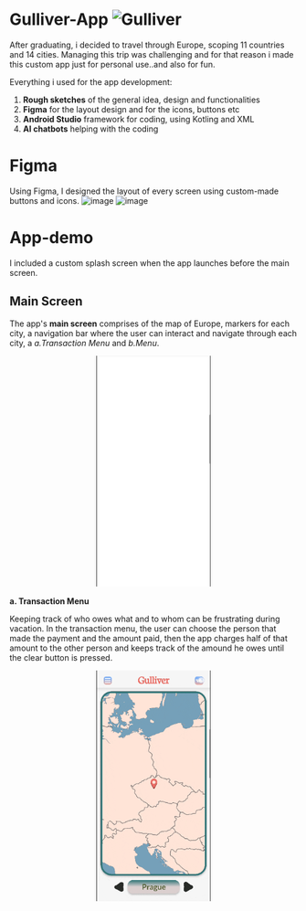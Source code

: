 # Gulliver-App <img width="115" height="29" alt="Gulliver" src="https://github.com/user-attachments/assets/7f107276-4395-4c35-ba9e-e7dc3cec613d" />

After graduating, i decided to travel through Europe, scoping 11 countries and 14 cities. Managing this trip was challenging and for that reason i made this custom app just for personal use..and also for fun. 

Everything i used for the app development: 

1. **Rough sketches** of the general idea, design and functionalities
2. **Figma** for the layout design and for the icons, buttons etc
3. **Android Studio** framework for coding, using Kotling and XML
4. **AI chatbots** helping with the coding

# Figma

Using Figma, I designed the layout of every screen using custom-made buttons and icons.
<img width="1433" height="511" alt="image" src="https://github.com/user-attachments/assets/bca6048c-fd43-41b8-b77f-b46e7fe482bf" />
<img width="1543" height="456" alt="image" src="https://github.com/user-attachments/assets/0a34f472-b631-4ead-afb8-9cf8f1ceb342" />

# App-demo

I included a custom splash screen when the app launches before the main screen. 
## Main Screen
The app's **main screen** comprises of the map of Europe, markers for each city, a navigation bar where the user can interact and navigate through each city, a *a.Transaction Menu* and *b.Menu*. 

<p align="center">
  <img src="https://github.com/dikokkinis/Gulliver-App/blob/main/GIFs/1.gif" width="200"/>
</p>

**a. Transaction Menu**

Keeping track of who owes what and to whom can be frustrating during vacation. In the transaction menu, the user can choose the person that made the payment and the amount paid, then the app charges half of that amount to the other person and keeps track of the amound he owes until the clear button is pressed. 

<p align="center">
  <img src="https://github.com/dikokkinis/Gulliver-App/blob/main/GIFs/2.gif" width="200"/>
</p>





